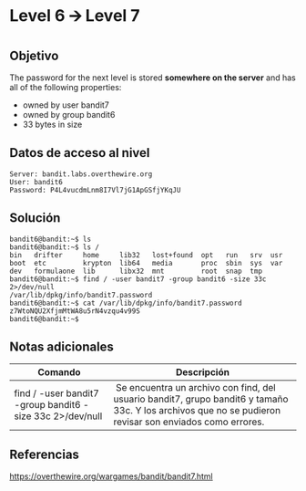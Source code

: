 # Level 6 🡪 Level 7
## Objetivo
The password for the next level is stored **somewhere on the server** and has all of the following properties:

- owned by user bandit7
- owned by group bandit6
- 33 bytes in size
## Datos de acceso al nivel
```
Server: bandit.labs.overthewire.org
User: bandit6
Password: P4L4vucdmLnm8I7Vl7jG1ApGSfjYKqJU
```
## Solución
```
bandit6@bandit:~$ ls
bandit6@bandit:~$ ls /
bin   drifter     home     lib32   lost+found  opt   run   srv  usr
boot  etc         krypton  lib64   media       proc  sbin  sys  var
dev   formulaone  lib      libx32  mnt         root  snap  tmp
bandit6@bandit:~$ find / -user bandit7 -group bandit6 -size 33c 2>/dev/null
/var/lib/dpkg/info/bandit7.password
bandit6@bandit:~$ cat /var/lib/dpkg/info/bandit7.password
z7WtoNQU2XfjmMtWA8u5rN4vzqu4v99S
bandit6@bandit:~$
```
## Notas adicionales
| Comando | Descripción |
|------------------|----------------|
| find / -user bandit7 -group bandit6 -size 33c 2>/dev/null | Se encuentra un archivo con find, del usuario bandit7, grupo bandit6 y tamaño 33c. Y los archivos que no se pudieron revisar son enviados como errores. |
## Referencias
https://overthewire.org/wargames/bandit/bandit7.html
